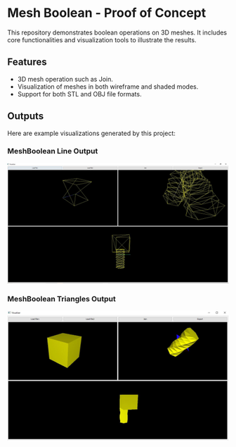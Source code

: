 # Mesh Boolean  - Proof of Concept

This repository demonstrates boolean operations on 3D meshes. It includes core functionalities and visualization tools to illustrate the results.

## Features
- 3D mesh operation such as Join.
- Visualization of meshes in both wireframe and shaded modes.
- Support for both STL and OBJ file formats.

## Outputs
Here are example visualizations generated by this project:

### MeshBoolean Line Output
![Wireframe Output](OutputInLines.JPG)

### MeshBoolean Triangles Output
![Triangles Output](OutputInTriangles.JPG)


